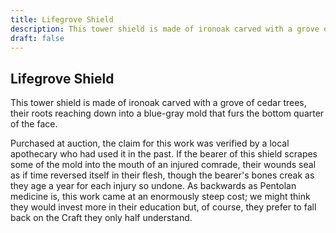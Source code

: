 ```yaml
---
title: Lifegrove Shield
description: This tower shield is made of ironoak carved with a grove of cedar trees, their roots reaching down into a blue-gray mold that furs the bottom quarter of the face....
draft: false
---
```


## Lifegrove Shield

This tower shield is made of ironoak carved with a grove of cedar trees, their roots reaching down into a blue-gray mold that furs the bottom quarter of the face.

Purchased at auction, the claim for this work was verified by a local apothecary who had used it in the past. If the bearer of this shield scrapes some of the mold into the mouth of an injured comrade, their wounds seal as if time reversed itself in their flesh, though the bearer's bones creak as they age a year for each injury so undone. As backwards as Pentolan medicine is, this work came at an enormously steep cost; we might think they would invest more in their education but, of course, they prefer to fall back on the Craft they only half understand.
